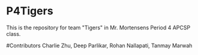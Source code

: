# P4Tigers
This is the repository for team "Tigers" in Mr. Mortensens Period 4 APCSP class.

#Contributors
Charlie Zhu, Deep Parlikar, Rohan Nallapati, Tanmay Marwah
